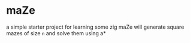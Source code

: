# maZe

a simple starter project for learning some zig
maZe will generate square mazes of size `n` and solve them using a*
